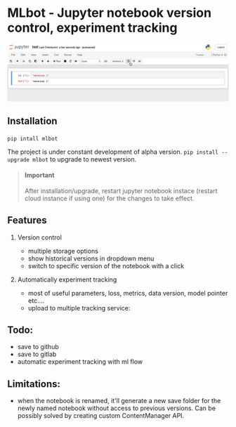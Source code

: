 # MLbot - Jupyter notebook version control, experiment tracking

![](demos/demo1.gif)


## Installation
`pip intall mlbot`

The project is under constant development of alpha version. `pip install --upgrade mlbot` to upgrade to newest version.

> #### Important
> After installation/upgrade, restart jupyter notebook instace (restart cloud instance if using one) for the changes to take effect. 

## Features

1. Version control
    - multiple storage options
    - show historical versions in dropdown menu
    - switch to specific version of the notebook with a click

2. Automatically experiment tracking
    - most of useful parameters, loss, metrics, data version, model pointer etc....
    - upload to multiple tracking service:
        
## Todo:
- save to github
- save to gitlab
- automatic experiment tracking with ml flow

## Limitations:
- when the notebook is renamed, it'll generate a new save folder for the newly named notebook without access to previous versions. 
Can be possibly solved by creating custom ContentManager API.
